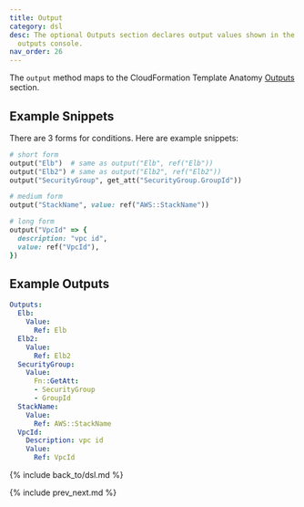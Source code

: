 ```yaml
---
title: Output
category: dsl
desc: The optional Outputs section declares output values shown in the CloudFormation
  outputs console.
nav_order: 26
---
```


The `output` method maps to the CloudFormation Template Anatomy [Outputs](https://docs.aws.amazon.com/AWSCloudFormation/latest/UserGuide/outputs-section-structure.html) section.

## Example Snippets

There are 3 forms for conditions.  Here are example snippets:

```ruby
# short form
output("Elb")  # same as output("Elb", ref("Elb"))
output("Elb2") # same as output("Elb2", ref("Elb2"))
output("SecurityGroup", get_att("SecurityGroup.GroupId"))

# medium form
output("StackName", value: ref("AWS::StackName"))

# long form
output("VpcId" => {
  description: "vpc id",
  value: ref("VpcId"),
})
```

## Example Outputs

```yaml
Outputs:
  Elb:
    Value:
      Ref: Elb
  Elb2:
    Value:
      Ref: Elb2
  SecurityGroup:
    Value:
      Fn::GetAtt:
      - SecurityGroup
      - GroupId
  StackName:
    Value:
      Ref: AWS::StackName
  VpcId:
    Description: vpc id
    Value:
      Ref: VpcId
```

{% include back_to/dsl.md %}

{% include prev_next.md %}
